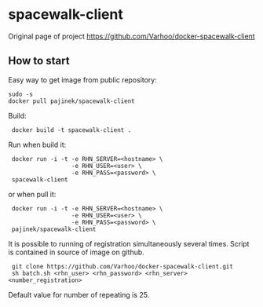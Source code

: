 # spacewalk-client

Original page of project https://github.com/Varhoo/docker-spacewalk-client

## How to start 
Easy way to get image from public repository:

```
sudo -s
docker pull pajinek/spacewalk-client
```

Build:

```
 docker build -t spacewalk-client .
```

Run when build it:

```
 docker run -i -t -e RHN_SERVER=<hostname> \
                  -e RHN_USER=<user> \
                  -e RHN_PASS=<password> \
 spacewalk-client
```

or when pull it:
```
 docker run -i -t -e RHN_SERVER=<hostname> \
                  -e RHN_USER=<user> \
                  -e RHN_PASS=<password> \
 pajinek/spacewalk-client
```


It is possible to running of registration simultaneously several times. Script is contained in source of image on github.

```
 git clone https://github.com/Varhoo/docker-spacewalk-client.git
 sh batch.sh <rhn_user> <rhn_password> <rhn_server> <number_registration>
```
Default value for number of repeating is 25.

